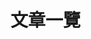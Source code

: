 # 文章一覽

<script setup>
import LinkListAll from '/components/LinkListAll.vue';
</script>

<LinkListAll />